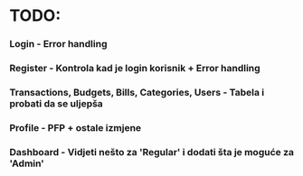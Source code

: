 # TODO:
### Login - Error handling
### Register - Kontrola kad je login korisnik + Error handling
### Transactions, Budgets, Bills, Categories, Users - Tabela i probati da se uljepša
### Profile - PFP + ostale izmjene
### Dashboard - Vidjeti nešto za 'Regular' i dodati šta je moguće za 'Admin'